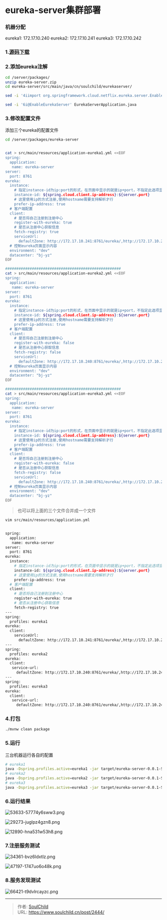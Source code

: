 # eureka-server集群部署

<!--more-->
### 机器分配
eureka1: 172.17.10.240
eureka2: 172.17.10.241
eureka3: 172.17.10.242

### 1.[源码下载](https://start.spring.io/#!type=maven-project&language=java&platformVersion=2.3.12.RELEASE&packaging=jar&jvmVersion=1.8&groupId=cn.soulchild&artifactId=eureka-server&name=eureka-server&description=eureka%20server%20test&packageName=cn.soulchild.eureka-server&dependencies=cloud-eureka-server)


### 2.添加eureka注解
```bash
cd /server/packages/
unzip eureka-server.zip
cd eureka-server/src/main/java/cn/soulchild/eurekaserver/

sed -i '4iimport org.springframework.cloud.netflix.eureka.server.EnableEurekaServer;' EurekaServerApplication.java

sed -i '6i@EnableEurekaServer' EurekaServerApplication.java
```

### 3.修改配置文件
添加三个eureka的配置文件
```bash
cd /server/packages/eureka-server


cat > src/main/resources/application-eureka1.yml <<EOF
spring:
  application:
   name: eureka-server
server:
  port: 8761
eureka:
  instance:
    # 指定instance-id为ip:port的形式，在页面中显示的就是ip+port，不指定此选项显示主机名
    instance-id: ${spring.cloud.client.ip-address}:${server.port}
    # 这里使用ip的方式注册,使用hostname需要支持解析才行
    prefer-ip-address: true
  # 客户端配置
  client:
    # 是否将自己注册到注册中心
    register-with-eureka: true
    # 是否从注册中心获取信息
    fetch-registry: true
    serviceUrl:
      defaultZone: http://172.17.10.241:8761/eureka/,http://172.17.10.242:8761/eureka/
  # 控制eureka页面显示内容
  environment: "dev"
  datacenter: "bj-yz"
EOF

####################################################
cat > src/main/resources/application-eureka2.yml <<EOF
spring:
  application:
   name: eureka-server
server:
  port: 8761
eureka:
  instance:
    # 指定instance-id为ip:port的形式，在页面中显示的就是ip+port，不指定此选项显示主机名
    instance-id: ${spring.cloud.client.ip-address}:${server.port}
    # 这里使用ip的方式注册,使用hostname需要支持解析才行
    prefer-ip-address: true
  # 客户端配置
  client:
    # 是否将自己注册到注册中心
    register-with-eureka: false
    # 是否从注册中心获取信息
    fetch-registry: false
    serviceUrl:
      defaultZone: http://172.17.10.240:8761/eureka/,http://172.17.10.242:8761/eureka/
  # 控制eureka页面显示内容
  environment: "dev"
  datacenter: "bj-yz"
EOF

####################################################
cat > src/main/resources/application-eureka3.yml <<EOF
spring:
  application:
   name: eureka-server
server:
  port: 8761
eureka:
  instance:
    # 指定instance-id为ip:port的形式，在页面中显示的就是ip+port，不指定此选项显示主机名
    instance-id: ${spring.cloud.client.ip-address}:${server.port}
    # 这里使用ip的方式注册,使用hostname需要支持解析才行
    prefer-ip-address: true
  # 客户端配置
  client:
    # 是否将自己注册到注册中心
    register-with-eureka: false
    # 是否从注册中心获取信息
    fetch-registry: false
    serviceUrl:
      defaultZone: http://172.17.10.240:8761/eureka/,http://172.17.10.241:8761/eureka/
  # 控制eureka页面显示内容
  environment: "dev"
  datacenter: "bj-yz"
EOF
```
> 也可以将上面的三个文件合并成一个文件
```bash
vim src/main/resources/application.yml


spring:
  application:
   name: eureka-server
server:
  port: 8761
eureka:
  instance:
    # 指定instance-id为ip:port的形式，在页面中显示的就是ip+port，不指定此选项显示主机名
    instance-id: ${spring.cloud.client.ip-address}:${server.port}
    # 这里使用ip的方式注册,使用hostname需要支持解析才行
    prefer-ip-address: true
  # 客户端配置
  client:
    # 是否将自己注册到注册中心
    register-with-eureka: true
    # 是否从注册中心获取信息
    fetch-registry: true
---
spring:
  profiles: eureka1
eureka:
  client:
    serviceUrl:
      defaultZone: http://172.17.10.241:8761/eureka/,http://172.17.10.242:8761/eureka/
---
spring:
  profiles: eureka2
eureka:
  client:
   service-url:
     defaultZone: http://172.17.10.240:8761/eureka/,http://172.17.10.242:8761/eureka/
---
spring:
  profiles: eureka3
eureka:
  client:
   service-url:
     defaultZone: http://172.17.10.240:8761/eureka/,http://172.17.10.241:8761/eureka/
```


### 4.打包
```bash
./mvnw clean package
```

### 5.运行
三台机器运行各自的配置
```bash
# eureka1
java -Dspring.profiles.active=eureka1 -jar target/eureka-server-0.0.1-SNAPSHOT.jar
# eureka2
java -Dspring.profiles.active=eureka2 -jar target/eureka-server-0.0.1-SNAPSHOT.jar
# eureka3
java -Dspring.profiles.active=eureka3 -jar target/eureka-server-0.0.1-SNAPSHOT.jar
```


### 6.运行结果
![53633-57774y6sww3.png](images/3059158344.png)


![29273-juglpz4gzn8.png](images/2311249763.png)


![12890-hna531w53h8.png](images/1138255269.png)



### 7.注册服务测试
![34361-bvz6ldxtlz.png](images/4074591896.png)

![47197-1747uo6o48k.png](images/1892687392.png)

### 8.服务发现测试
![66421-t9dvlrcayzc.png](images/2888324487.png)


---

> 作者: [SoulChild](https://www.soulchild.cn)  
> URL: https://www.soulchild.cn/post/2444/  

